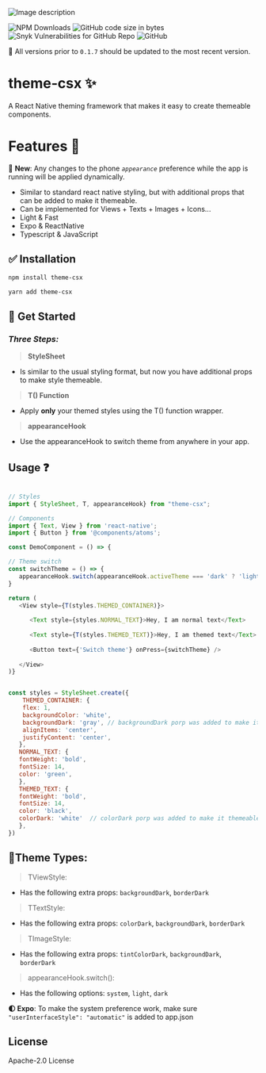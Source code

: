 ![Image description](https://dev-to-uploads.s3.amazonaws.com/uploads/articles/x3nsxwazndhbo79avwxi.png)

![NPM Downloads](https://img.shields.io/npm/dw/theme-csx?logo=GIthub&style=for-the-badge) ![GitHub code size in bytes](https://img.shields.io/github/languages/code-size/KJA-Tsx/theme-csx?logo=GIthub&style=for-the-badge) ![Snyk Vulnerabilities for GitHub Repo](https://img.shields.io/snyk/vulnerabilities/github/KJA-Tsx/theme-csx?logo=GIthub&style=for-the-badge) ![GitHub](https://img.shields.io/github/license/KJA-Tsx/theme-csx?logo=GIthub&style=for-the-badge)

🔴 All versions prior to `0.1.7` should be updated to the most recent version.
# theme-csx ✨
A React Native theming framework that makes it easy to create themeable components.
# Features 🚀
🌟 **New**: Any changes to the phone _`appearance`_ preference while the app is running will be applied dynamically.
- Similar to standard react native styling, but with additional props that can be added to make it themeable.
- Can be implemented for Views + Texts + Images + Icons...
- Light & Fast
- Expo & ReactNative
- Typescript & JavaScript 

## ✅ Installation 

```sh
npm install theme-csx
```


```sh 
yarn add theme-csx
```
## 📝 Get Started

### _Three Steps:_

> **StyleSheet**

- Is similar to the usual styling format, but now you have additional props to make style themeable.

> **T() Function**

- Apply **only** your themed styles using the T() function wrapper.

> **appearanceHook**

- Use the appearanceHook to switch theme from anywhere in your app.


## Usage ❓

```js

// Styles
import { StyleSheet, T, appearanceHook} from "theme-csx";

// Components 
import { Text, View } from 'react-native';
import { Button } from '@components/atoms';

const DemoComponent = () => {

// Theme switch
const switchTheme = () => {
   appearanceHook.switch(appearanceHook.activeTheme === 'dark' ? 'light' : 'dark')
}

return (
   <View style={T(styles.THEMED_CONTAINER)}>
   
      <Text style={styles.NORMAL_TEXT}>Hey, I am normal text</Text>
      
      <Text style={T(styles.THEMED_TEXT)}>Hey, I am themed text</Text>
      
      <Button text={'Switch theme'} onPress={switchTheme} />
   
   </View>
)}


const styles = StyleSheet.create({
    THEMED_CONTAINER: {
    flex: 1,
    backgroundColor: 'white',
    backgroundDark: 'gray', // backgroundDark porp was added to make it themeable
    alignItems: 'center',
    justifyContent: 'center',
   },
   NORMAL_TEXT: {
   fontWeight: 'bold',
   fontSize: 14,
   color: 'green',
   },
   THEMED_TEXT: {
   fontWeight: 'bold',
   fontSize: 14,
   color: 'black',
   colorDark: 'white'  // colorDark porp was added to make it themeable
   },
})

```
## 🚦Theme Types:

> TViewStyle:

- Has the following extra props: `backgroundDark`, `borderDark` 

> TTextStyle:

- Has the following extra props: `colorDark`, `backgroundDark`, `borderDark`


> TImageStyle:

- Has the following extra props: `tintColorDark`, `backgroundDark`, `borderDark` 

> appearanceHook.switch():

- Has the following options: `system`, `light`, `dark`

**🌓 Expo**: To make the system preference work, make sure `"userInterfaceStyle": "automatic"` is added to app.json

## License

Apache-2.0 License 
